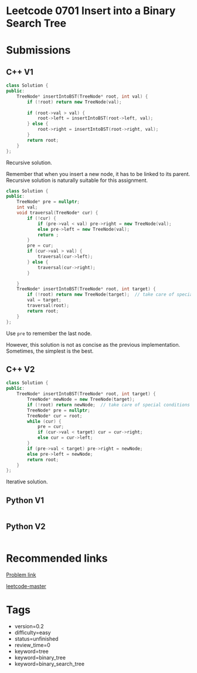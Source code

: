 # Leetcode 0701 Insert into a Binary Search Tree

# Submissions

## C++ V1

```C++
class Solution {
public:
    TreeNode* insertIntoBST(TreeNode* root, int val) {
        if (!root) return new TreeNode(val);
        
        if (root->val > val) {
            root->left = insertIntoBST(root->left, val);
        } else {
            root->right = insertIntoBST(root->right, val);
        }
        return root;
    }
};
```

Recursive solution.

Remember that when you insert a new node, it has to be linked to its parent. Recursive solution is naturally suitable for this assignment.

```C++
class Solution {
public:
    TreeNode* pre = nullptr;
    int val;
    void traversal(TreeNode* cur) {
        if (!cur) {
            if (pre->val < val) pre->right = new TreeNode(val);
            else pre->left = new TreeNode(val);
            return ;
        }
        pre = cur;
        if (cur->val > val) {
            traversal(cur->left);
        } else {
            traversal(cur->right);
        }

    }
    TreeNode* insertIntoBST(TreeNode* root, int target) {
        if (!root) return new TreeNode(target);  // take care of special conditions
        val = target;
        traversal(root);
        return root;
    }
};
```

Use `pre` to remember the last node.

However, this solution is not as concise as the previous implementation. Sometimes, the simplest is the best.


## C++ V2

```C++
class Solution {
public:
    TreeNode* insertIntoBST(TreeNode* root, int target) {
        TreeNode* newNode = new TreeNode(target);
        if (!root) return newNode;  // take care of special conditions
        TreeNode* pre = nullptr;
        TreeNode* cur = root;
        while (cur) {
            pre = cur;
            if (cur->val < target) cur = cur->right;
            else cur = cur->left;
        }
        if (pre->val < target) pre->right = newNode;
        else pre->left = newNode;
        return root;
    }
};
```

Iterative solution.


## Python V1

```python
```



## Python V2

```python

```


# Recommended links

[Problem link](https://leetcode.com/problems/insert-into-a-binary-search-tree/description/)

[leetcode-master](https://github.com/youngyangyang04/leetcode-master/blob/master/problems/0701.%E4%BA%8C%E5%8F%89%E6%90%9C%E7%B4%A2%E6%A0%91%E4%B8%AD%E7%9A%84%E6%8F%92%E5%85%A5%E6%93%8D%E4%BD%9C.md)


# Tags

- version=0.2
- difficulty=easy
- status=unfinished
- review_time=0
- keyword=tree
- keyword=binary_tree
- keyword=binary_search_tree